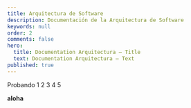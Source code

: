 ```yaml
---
title: Arquitectura de Software
description: Documentación de la Arquitectura de Software
keywords: null
order: 2
comments: false
hero:
  title: Documentation Arquitectura — Title
  text: Documentation Arquitectura — Text
published: true
---
```


Probando 1 2 3 4 5

**aloha**
